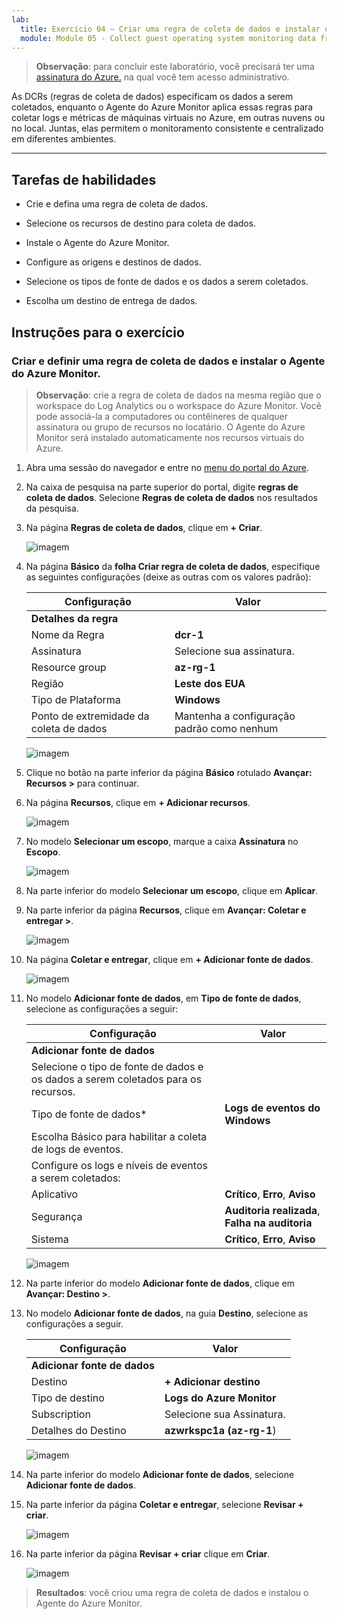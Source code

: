 ```yaml
---
lab:
  title: Exercício 04 – Criar uma regra de coleta de dados e instalar o Agente do Azure Monitor
  module: Module 05 - Collect guest operating system monitoring data from Azure and hybrid virtual machines using Azure Monitor Agent
---
```



>**Observação**: para concluir este laboratório, você precisará ter uma [assinatura do Azure.](https://azure.microsoft.com/en-us/free/?azure-portal=true) na qual você tem acesso administrativo. 


As DCRs (regras de coleta de dados) especificam os dados a serem coletados, enquanto o Agente do Azure Monitor aplica essas regras para coletar logs e métricas de máquinas virtuais no Azure, em outras nuvens ou no local. Juntas, elas permitem o monitoramento consistente e centralizado em diferentes ambientes.

---

## Tarefas de habilidades

- Crie e defina uma regra de coleta de dados.

- Selecione os recursos de destino para coleta de dados.

- Instale o Agente do Azure Monitor.
  
- Configure as origens e destinos de dados.

- Selecione os tipos de fonte de dados e os dados a serem coletados.

- Escolha um destino de entrega de dados.

## Instruções para o exercício 

### Criar e definir uma regra de coleta de dados e instalar o Agente do Azure Monitor.

>**Observação**: crie a regra de coleta de dados na mesma região que o workspace do Log Analytics ou o workspace do Azure Monitor. Você pode associá-la a computadores ou contêineres de qualquer assinatura ou grupo de recursos no locatário. O Agente do Azure Monitor será instalado automaticamente nos recursos virtuais do Azure.

1. Abra uma sessão do navegador e entre no [menu do portal do Azure](https://portal.azure.com/).
  
3. Na caixa de pesquisa na parte superior do portal, digite **regras de coleta de dados**. Selecione **Regras de coleta de dados** nos resultados da pesquisa.
  
4. Na página **Regras de coleta de dados**, clique em **+ Criar**.
  
    ![imagem](https://github.com/user-attachments/assets/a472bc6f-fa96-4615-a67c-c99e8b9ce7a4)

5. Na página **Básico** da **folha Criar regra de coleta de dados**, especifique as seguintes configurações (deixe as outras com os valores padrão):

    |Configuração|Valor|
    |---|---|
    |**Detalhes da regra**|
    |Nome da Regra|**dcr-1**|
    |Assinatura|Selecione sua assinatura.|
    |Resource group|**az-rg-1**|
    |Região|**Leste dos EUA**|
    |Tipo de Plataforma|**Windows**|
    |Ponto de extremidade da coleta de dados|Mantenha a configuração padrão como nenhum|

   ![imagem](https://github.com/user-attachments/assets/6c63c48f-f7a9-4fb2-8fc0-e22084cd5013)

6. Clique no botão na parte inferior da página **Básico** rotulado **Avançar: Recursos >** para continuar.
   
7. Na página **Recursos**, clique em **+ Adicionar recursos**.

   ![imagem](https://github.com/user-attachments/assets/7e45996b-478b-4be4-9df3-df6127da6cb4)

8. No modelo **Selecionar um escopo**, marque a caixa **Assinatura** no **Escopo**.

   ![imagem](https://github.com/user-attachments/assets/0d228e47-039e-4418-ae66-025957e368bc)

9. Na parte inferior do modelo **Selecionar um escopo**, clique em **Aplicar**.
  
10. Na parte inferior da página **Recursos**, clique em **Avançar: Coletar e entregar >**.

    ![imagem](https://github.com/user-attachments/assets/95556211-654f-4810-98a0-5cd8fac13bff)  

11. Na página **Coletar e entregar**, clique em **+ Adicionar fonte de dados**.

    ![imagem](https://github.com/user-attachments/assets/8274b0c1-8617-4889-9aef-78e050f2bd00)

12. No modelo **Adicionar fonte de dados**, em **Tipo de fonte de dados**, selecione as configurações a seguir:
    
    |Configuração|Valor|
    |---|---|
    |**Adicionar fonte de dados**|
    |Selecione o tipo de fonte de dados e os dados a serem coletados para os recursos.|
    |Tipo de fonte de dados*|**Logs de eventos do Windows**|
    |Escolha Básico para habilitar a coleta de logs de eventos.|
    |Configure os logs e níveis de eventos a serem coletados:|
    |Aplicativo|**Crítico**, **Erro**, **Aviso**|
    |Segurança|**Auditoria realizada**, **Falha na auditoria**|
    |Sistema|**Crítico**, **Erro**, **Aviso**|

    ![imagem](https://github.com/user-attachments/assets/33039994-0613-40f4-9c55-03f795b38b9b)

13. Na parte inferior do modelo **Adicionar fonte de dados**, clique em **Avançar: Destino >**.

14. No modelo **Adicionar fonte de dados**, na guia **Destino**, selecione as configurações a seguir.
    
    |Configuração|Valor|
    |---|---|
    |**Adicionar fonte de dados**|
    |Destino|**+ Adicionar destino**|
    |Tipo de destino|**Logs do Azure Monitor**|
    |Subscription|Selecione sua Assinatura.|
    |Detalhes do Destino|**azwrkspc1a (az-rg-1**)|

     ![imagem](https://github.com/user-attachments/assets/dc2d2906-4a57-4df9-a33c-fd6ae34a8457)

15. Na parte inferior do modelo **Adicionar fonte de dados**, selecione **Adicionar fonte de dados**.

16. Na parte inferior da página **Coletar e entregar**, selecione **Revisar + criar**.

    ![imagem](https://github.com/user-attachments/assets/4277089c-971c-4334-a49d-6ac6bfe93ff4)

17. Na parte inferior da página **Revisar + criar** clique em **Criar**.

    ![imagem](https://github.com/user-attachments/assets/b532f92e-af10-4b4d-bb52-10d15ad38d4a)

> **Resultados**: você criou uma regra de coleta de dados e instalou o Agente do Azure Monitor.
